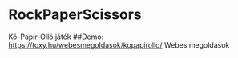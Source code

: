 # RockPaperScissors
Kő-Papír-Olló játék
##Demo:<br>
https://toxy.hu/webesmegoldasok/kopapirollo/
Webes megoldások
